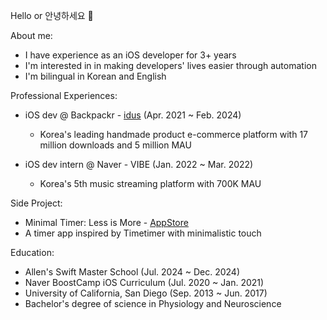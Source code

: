 Hello or 안녕하세요 👋

About me:

- I have experience as an iOS developer for 3+ years
- I'm interested in in making developers' lives easier through automation
- I'm bilingual in Korean and English

Professional Experiences:

- iOS dev @ Backpackr - [idus](https://www.idus.com/v2/) (Apr. 2021 ~ Feb. 2024)
  - Korea's leading handmade product e-commerce platform with 17 million downloads and 5 million MAU 


- iOS dev intern @ Naver - VIBE (Jan. 2022 ~ Mar. 2022)
  - Korea's 5th music streaming platform with 700K MAU

Side Project:

- Minimal Timer: Less is More - [AppStore](https://apps.apple.com/app/minimal-timer-less-is-more/id6471897330?l=en-GB)
 - A timer app inspired by Timetimer with minimalistic touch

Education:

- Allen's Swift Master School (Jul. 2024 ~ Dec. 2024)
- Naver BoostCamp iOS Curriculum (Jul. 2020 ~ Jan. 2021)
- University of California, San Diego (Sep. 2013 ~ Jun. 2017)
 - Bachelor's degree of science in Physiology and Neuroscience 
